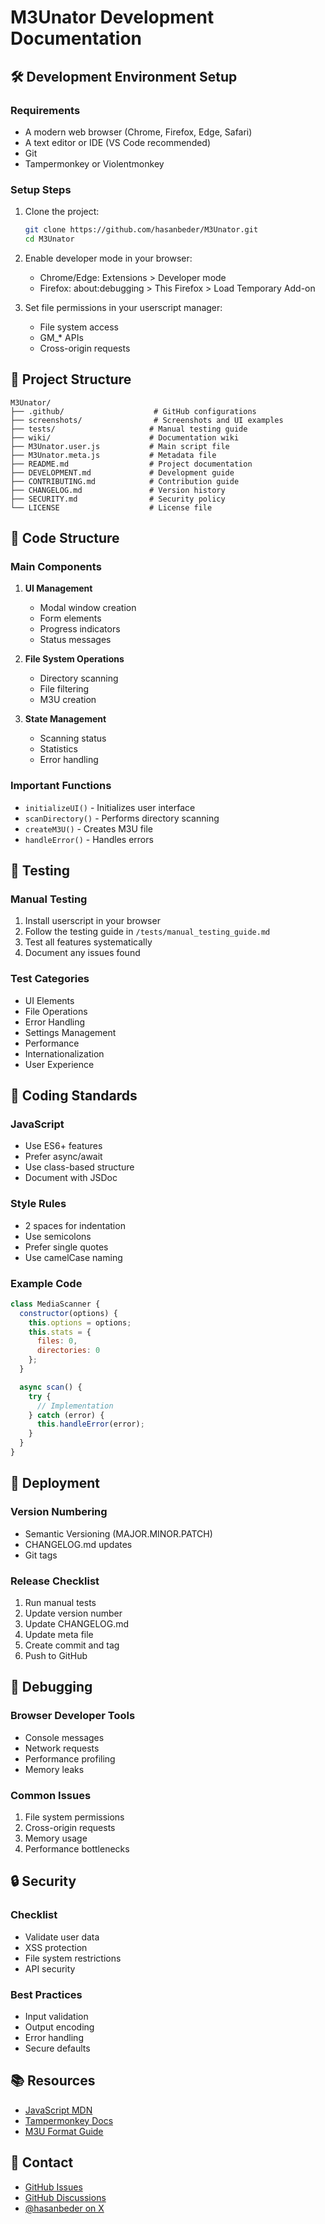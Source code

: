 # M3Unator Development Documentation

## 🛠️ Development Environment Setup

### Requirements

* A modern web browser (Chrome, Firefox, Edge, Safari)
* A text editor or IDE (VS Code recommended)
* Git
* Tampermonkey or Violentmonkey

### Setup Steps

1. Clone the project:
   ```bash
   git clone https://github.com/hasanbeder/M3Unator.git
   cd M3Unator
   ```

2. Enable developer mode in your browser:
   * Chrome/Edge: Extensions > Developer mode
   * Firefox: about:debugging > This Firefox > Load Temporary Add-on

3. Set file permissions in your userscript manager:
   * File system access
   * GM_* APIs
   * Cross-origin requests

## 📁 Project Structure

```
M3Unator/
├── .github/                    # GitHub configurations
├── screenshots/                # Screenshots and UI examples
├── tests/                     # Manual testing guide
├── wiki/                      # Documentation wiki
├── M3Unator.user.js           # Main script file
├── M3Unator.meta.js           # Metadata file
├── README.md                  # Project documentation
├── DEVELOPMENT.md             # Development guide
├── CONTRIBUTING.md            # Contribution guide
├── CHANGELOG.md               # Version history
├── SECURITY.md                # Security policy
└── LICENSE                    # License file
```

## 🔧 Code Structure

### Main Components

1. **UI Management**
   * Modal window creation
   * Form elements
   * Progress indicators
   * Status messages

2. **File System Operations**
   * Directory scanning
   * File filtering
   * M3U creation

3. **State Management**
   * Scanning status
   * Statistics
   * Error handling

### Important Functions

* `initializeUI()` - Initializes user interface
* `scanDirectory()` - Performs directory scanning
* `createM3U()` - Creates M3U file
* `handleError()` - Handles errors

## 🧪 Testing

### Manual Testing

1. Install userscript in your browser
2. Follow the testing guide in `/tests/manual_testing_guide.md`
3. Test all features systematically
4. Document any issues found

### Test Categories

* UI Elements
* File Operations
* Error Handling
* Settings Management
* Performance
* Internationalization
* User Experience

## 📝 Coding Standards

### JavaScript

* Use ES6+ features
* Prefer async/await
* Use class-based structure
* Document with JSDoc

### Style Rules

* 2 spaces for indentation
* Use semicolons
* Prefer single quotes
* Use camelCase naming

### Example Code

```javascript
class MediaScanner {
  constructor(options) {
    this.options = options;
    this.stats = {
      files: 0,
      directories: 0
    };
  }

  async scan() {
    try {
      // Implementation
    } catch (error) {
      this.handleError(error);
    }
  }
}
```

## 🚀 Deployment

### Version Numbering

* Semantic Versioning (MAJOR.MINOR.PATCH)
* CHANGELOG.md updates
* Git tags

### Release Checklist

1. Run manual tests
2. Update version number
3. Update CHANGELOG.md
4. Update meta file
5. Create commit and tag
6. Push to GitHub

## 🐛 Debugging

### Browser Developer Tools

* Console messages
* Network requests
* Performance profiling
* Memory leaks

### Common Issues

1. File system permissions
2. Cross-origin requests
3. Memory usage
4. Performance bottlenecks

## 🔒 Security

### Checklist

* Validate user data
* XSS protection
* File system restrictions
* API security

### Best Practices

* Input validation
* Output encoding
* Error handling
* Secure defaults

## 📚 Resources

* [JavaScript MDN](https://developer.mozilla.org/en-US/docs/Web/JavaScript)
* [Tampermonkey Docs](https://www.tampermonkey.net/documentation.php)
* [M3U Format Guide](https://github.com/hasanbeder/M3Unator/wiki/Playlist-Formats)

## 🤝 Contact

* [GitHub Issues](https://github.com/hasanbeder/M3Unator/issues)
* [GitHub Discussions](https://github.com/hasanbeder/M3Unator/discussions)
* [@hasanbeder on X](https://x.com/hasanbeder)